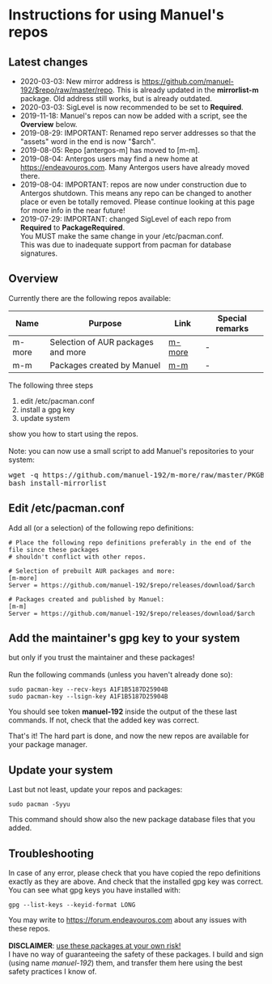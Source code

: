 # Instructions for using Manuel's repos

## Latest changes
- 2020-03-03: New mirror address is https://github.com/manuel-192/$repo/raw/master/repo. This is already updated in the **mirrorlist-m** package. Old address still works, but is already outdated.
- 2020-03-03: SigLevel is now recommended to be set to **Required**.
- 2019-11-18: Manuel's repos can now be added with a script, see the <b>Overview</b> below.
- 2019-08-29: IMPORTANT: Renamed repo server addresses so that the "assets" word in the end is now "$arch".
- 2019-08-05: Repo [antergos-m] has moved to [m-m].
- 2019-08-04: Antergos users may find a new home at https://endeavouros.com. Many Antergos users have already moved there.
- 2019-08-04: IMPORTANT: repos are now under construction due to Antergos shutdown.
  This means any repo can be changed to another place or even be totally removed.
  Please continue looking at this page for more info in the near future!
- 2019-07-29: IMPORTANT: changed SigLevel of each repo from **Required** to **PackageRequired**.<br>
  You MUST make the same change in your /etc/pacman.conf.<br>
  This was due to inadequate support from pacman for database signatures.

## Overview
Currently there are the following repos available:

Name | Purpose | Link | Special remarks
---- | ------- | ---- | ---------------
m-more | Selection of AUR packages and more | [m-more](../../../m-more) | -
m-m | Packages created by Manuel | [m-m](../../../m-m) | -

The following three steps
1. edit /etc/pacman.conf
2. install a gpg key
3. update system

show you how to start using the repos.<br><br>
Note: you can now use a small script to add Manuel's repositories to your system:
<pre>
wget -q https://github.com/manuel-192/m-more/raw/master/PKGBUILDs/mirrorlist-m/install-mirrorlist
bash install-mirrorlist
</pre>

## Edit /etc/pacman.conf
Add all (or a selection) of the following repo definitions:
```
# Place the following repo definitions preferably in the end of the file since these packages
# shouldn't conflict with other repos.

# Selection of prebuilt AUR packages and more:
[m-more]
Server = https://github.com/manuel-192/$repo/releases/download/$arch

# Packages created and published by Manuel:
[m-m]
Server = https://github.com/manuel-192/$repo/releases/download/$arch
```
## Add the maintainer's gpg key to your system
but only if you trust the maintainer and these packages!<br><br>
Run the following commands (unless you haven't already done so):
```
sudo pacman-key --recv-keys A1F1B5187D25904B
sudo pacman-key --lsign-key A1F1B5187D25904B
```
You should see token **manuel-192** inside the output of the these last commands.
If not, check that the added key was correct.

That's it! The hard part is done, and now the new repos are available for your package manager.

## Update your system
Last but not least, update your repos and packages:
```
sudo pacman -Syyu
```
This command should show also the new package database files that you added.
## Troubleshooting
In case of any error, please check that you have copied the repo definitions exactly as they are above. And check that the installed gpg key was correct.<br>
You can see what gpg keys you have installed with:
```
gpg --list-keys --keyid-format LONG
```
You may write to https://forum.endeavouros.com about any issues with these repos.
<br><br>
<b>DISCLAIMER</b>: <u>use these packages at your own risk!</u><br>I have no way of
guaranteeing the safety of these packages.
I build and sign (using name <i>manuel-192</i>) them,
and transfer them here using the best safety practices I know of.
